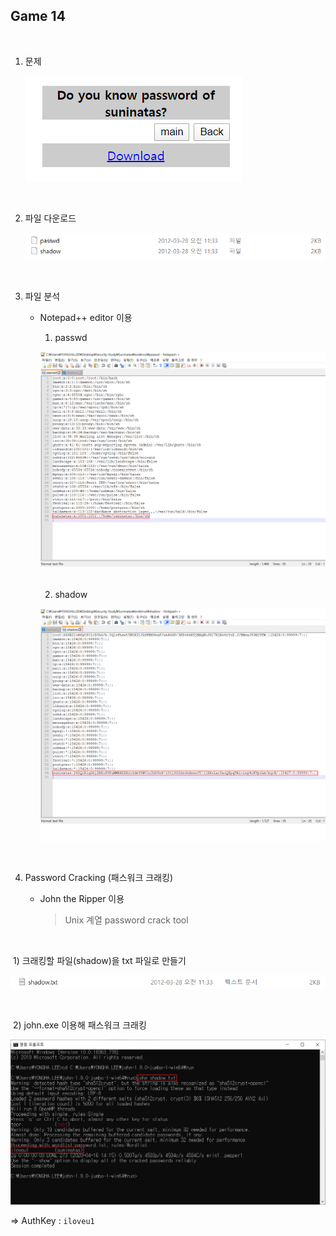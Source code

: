 ## Game 14

<br>

1. 문제

   ![1586953909605](./images/1586953909605.png)

<br>


2. 파일 다운로드

   ![1586953983416](./images/1586953983416.png)

<br>

3. 파일 분석

   - Notepad++ editor 이용

     1) passwd

     ![](./images/1587014656788.png)

     <br>

     2) shadow

     ![](./images/1587014624951.png)

<br>

4. Password Cracking (패스워크 크래킹)

   - John the Ripper 이용

     > Unix 계열 password crack tool

<br>

​		1) 크래킹할 파일(shadow)을 txt 파일로 만들기

![	](./images/1587014951102.png)	

<br>

​	2) john.exe 이용해 패스워크 크래킹

![	](./images/1587015040566.png)<br>

⇒ AuthKey : `iloveu1`	

​	

